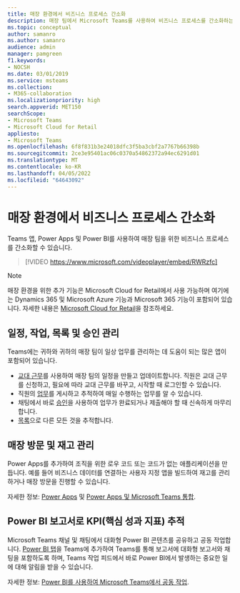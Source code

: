 ```yaml
---
title: 매장 환경에서 비즈니스 프로세스 간소화
description: 매장 팀에서 Microsoft Teams를 사용하여 비즈니스 프로세스를 간소화하는 방법을 알아봅니다.
ms.topic: conceptual
author: samanro
ms.author: samanro
audience: admin
manager: pamgreen
f1.keywords:
- NOCSH
ms.date: 03/01/2019
ms.service: msteams
ms.collection:
- M365-collaboration
ms.localizationpriority: high
search.appverid: MET150
searchScope:
- Microsoft Teams
- Microsoft Cloud for Retail
appliesto:
- Microsoft Teams
ms.openlocfilehash: 6f8f831b3e24018dfc3f5ba3cbf2a7767b66398b
ms.sourcegitcommit: 2ce3e95401ac06c0370a54862372a94ec6291d01
ms.translationtype: MT
ms.contentlocale: ko-KR
ms.lasthandoff: 04/05/2022
ms.locfileid: "64643092"
---
```

# <a name="simplify-business-processes-in-retail-environments"></a>매장 환경에서 비즈니스 프로세스 간소화

Teams 앱, Power Apps 및 Power BI를 사용하여 매장 팀을 위한 비즈니스 프로세스를 간소화할 수 있습니다.

> [!VIDEO https://www.microsoft.com/videoplayer/embed/RWRzfc]

> [!NOTE]
> 매장 환경을 위한 추가 기능은 Microsoft Cloud for Retail에서 사용 가능하며 여기에는 Dynamics 365 및 Microsoft Azure 기능과 Microsoft 365 기능이 포함되어 있습니다. 자세한 내용은 [Microsoft Cloud for Retail](/industry/retail/)을 참조하세요.

## <a name="manage-schedules-tasks-lists-and-approvals"></a>일정, 작업, 목록 및 승인 관리

Teams에는 귀하와 귀하의 매장 팀이 일상 업무를 관리하는 데 도움이 되는 많은 앱이 포함되어 있습니다.

- [교대 근무](shifts-for-teams-landing-page.md)를 사용하여 매장 팀의 일정을 만들고 업데이트합니다. 직원은 교대 근무를 신청하고, 필요에 따라 교대 근무를 바꾸고, 시작할 때 로그인할 수 있습니다.
- 직원의 [업무](../manage-tasks-app.md)를 게시하고 추적하여 매일 수행하는 업무를 알 수 있습니다.
- 채팅에서 바로 [승인](../approval-admin.md)을 사용하여 업무가 완료되거나 제출해야 할 때 신속하게 마무리합니다.
- [목록](../manage-lists-app.md)으로 다른 모든 것을 추적합니다.

## <a name="conduct-store-walks-and-inventories"></a>매장 방문 및 재고 관리

Power Apps를 추가하여 조직을 위한 로우 코드 또는 코드가 없는 애플리케이션을 만듭니다. 예를 들어 비즈니스 데이터를 연결하는 사용자 지정 앱을 빌드하여 재고를 관리하거나 매장 방문을 진행할 수 있습니다.

자세한 정보: [Power Apps](../manage-power-platform-apps.md) 및 [Power Apps 및 Microsoft Teams 통합](/powerapps/teams/overview).

## <a name="track-key-performance-indicators-kpis-with-power-bi-reports"></a>Power BI 보고서로 KPI(핵심 성과 지표) 추적

Microsoft Teams 채널 및 채팅에서 대화형 Power BI 콘텐츠를 공유하고 공동 작업합니다. [Power BI 탭](/microsoftteams/platform/tabs/what-are-tabs)을 Teams에 추가하여 Teams를 통해 보고서에 대화형 보고서와 채팅을 포함하도록 하며, Teams 작업 피드에서 바로 Power BI에서 발생하는 중요한 일에 대해 알림을 받을 수 있습니다.

자세한 정보: [Power BI를 사용하여 Microsoft Teams에서 공동 작업](/power-bi/collaborate-share/service-collaborate-microsoft-teams).

